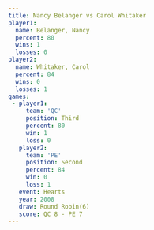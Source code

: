 ```yaml
---
title: Nancy Belanger vs Carol Whitaker
player1:               
  name: Belanger, Nancy
  percent: 80          
  wins: 1              
  losses: 0            
player2:               
  name: Whitaker, Carol
  percent: 84          
  wins: 0              
  losses: 1            
games:
 - player1:         
     team: 'QC'     
     position: Third
     percent: 80    
     win: 1         
     loss: 0        
   player2:          
     team: 'PE'      
     position: Second
     percent: 84     
     win: 0          
     loss: 1         
   event: Hearts       
   year: 2008          
   draw: Round Robin(6)
   score: QC 8 - PE 7  
---
```

